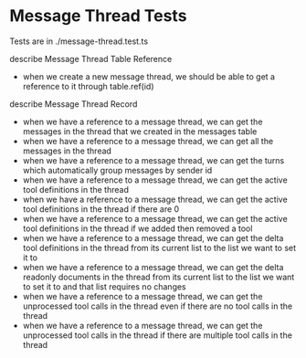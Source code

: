 # Message Thread Tests
Tests are in ./message-thread.test.ts

describe Message Thread Table Reference 
- when we create a new message thread, we should be able to get a reference to it through table.ref(id)

describe Message Thread Record
- when we have a reference to a message thread, we can get the messages in the thread that we created in the messages table
- when we have a reference to a message thread, we can get all the messages in the thread
- when we have a reference to a message thread, we can get the turns which automatically group messages by sender id
- when we have a reference to a message thread, we can get the active tool definitions in the thread
- when we have a reference to a message thread, we can get the active tool definitions in the thread if there are 0
- when we have a reference to a message thread, we can get the active tool definitions in the thread if we added then removed a tool
- when we have a reference to a message thread, we can get the delta tool definitions in the thread from its current list to the list we want to set it to
- when we have a reference to a message thread, we can get the delta readonly documents in the thread from its current list to the list we want to set it to and that list requires no changes
- when we have a reference to a message thread, we can get the unprocessed tool calls in the thread even if there are no tool calls in the thread
- when we have a reference to a message thread, we can get the unprocessed tool calls in the thread if there are multiple tool calls in the thread